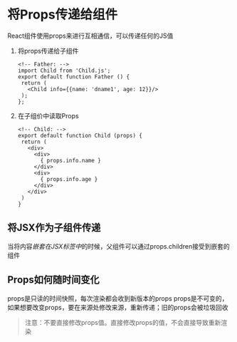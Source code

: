 # 将Props传递给组件
React组件使用props来进行互相通信，可以传递任何的JS值

1. 将props传递给子组件
   ````JSX
   <!-- Father: -->
   import Child from 'Child.js';
   export default function Father () {
    return (
      <Child info={{name: 'dname1', age: 12}}/>
    );
   };
   ````
2. 在子组价中读取Props
   ````JSX
   <!-- Child: -->
   export default function Child (props) {
    return (
      <div>
        <div>
          { props.info.name }
        </div>
        <div>
          { props.info.age }
        </div>
      </div>
    )
   }
   ````

## 将JSX作为子组件传递
当将内容*嵌套在JSX标签中*的时候，父组件可以通过props.children接受到嵌套的组件

## Props如何随时间变化
props是只读的时间快照，每次渲染都会收到新版本的props
props是不可变的，如果想要改变props，要在来源处修改来源，重新传递；旧的props会被垃圾回收
> 注意：不要直接修改props值。直接修改props的值，不会直接导致重新渲染